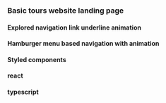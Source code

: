 ### Basic tours website landing page

#### Explored navigation link underline animation

#### Hamburger menu based navigation with animation

#### Styled components

#### react

#### typescript
